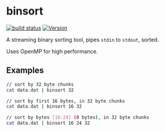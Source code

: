 # binsort

[![build status](https://secure.travis-ci.org/dcousens/binsort.png)](http://travis-ci.org/dcousens/binsort)
[![Version](https://img.shields.io/npm/v/binsort.svg)](https://www.npmjs.org/package/binsort)

A streaming binary sorting tool,  pipes `stdin` to `stdout`,  sorted.

Uses OpenMP for high performance.


## Examples

``` bash
// sort by 32 byte chunks
cat data.dat | binsort 32

// sort by first 16 bytes, in 32 byte chunks
cat data.dat | binsort 16 32

// sort by bytes [16:24] (8 bytes), in 32 byte chunks
cat data.dat | binsort 16 24 32
```
